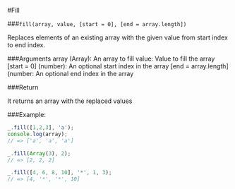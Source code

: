#Fill

###`fill(array, value, [start = 0], [end = array.length])`

Replaces elements of an existing array with the given value from start index to end index.

###Arguments
array (Array): An array to fill
value: Value to fill the array
[start = 0] (number): An optional start index in the array
[end = array.length] (number: An optional end index in the array

###Return

It returns an array with the replaced values

###Example:

```javascript
_.fill([1,2,3], 'a');
console.log(array);
// => ['a', 'a', 'a']

_.fill(Array(3), 2);
// => [2, 2, 2]

_.fill([4, 6, 8, 10], '*', 1, 3);
// => [4, '*', '*', 10]
```
